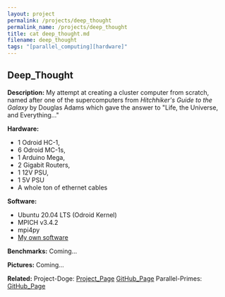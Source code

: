 ```yaml
---
layout: project
permalink: /projects/deep_thought
permalink_name: /projects/deep_thought
title: cat deep_thought.md
filename: deep_thought
tags: "[parallel_computing][hardware]"
---
```


## Deep_Thought

**Description:** My attempt at creating a cluster computer from scratch, named after one of the supercomputers from *Hitchhiker's Guide to the Galaxy* by Douglas Adams which gave the answer to "Life, the Universe, and Everything..."

**Hardware:**

- 1 Odroid HC-1,
- 6 Odroid MC-1s,
- 1 Arduino Mega,
- 2 Gigabit Routers,
- 1 12V PSU,
- 1 5V PSU
- A whole ton of ethernet cables

**Software:**

- Ubuntu 20.04 LTS (Odroid Kernel)
- MPICH v3.4.2
- mpi4py
- [My own software](https://github.com/Jormungandr1105/parallel-reqs)

**Benchmarks:**
Coming...

**Pictures:**
Coming...

**Related:**
Project-Doge: [Project_Page](/projects/project-doge)  [GitHub_Page](https://github.com/Jormungandr1105/Project-Doge)
Parallel-Primes: [GitHub_Page](https://github.com/Jormungandr1105/parallel-primes)
